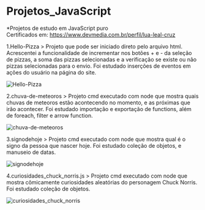 # Projetos_JavaScript
*Projetos de estudo em JavaScript puro                                                                                                                                             
Certificados em: https://www.devmedia.com.br/perfil/lua-leal-cruz

1.Hello-Pizza >
Projeto que pode ser iniciado direto pelo arquivo html. Acrescentei a funcionalidade de incrementar nos botões + e - da seleção de pizzas, a soma das pizzas selecionadas e a verificação se existe ou não pizzas selecionadas para o envio.
Foi estudado inserções de eventos em ações do usuário na página do site.

![Hello-Pizza](https://user-images.githubusercontent.com/55967893/124785012-dcb72300-df1c-11eb-9fe3-00bd2a3bb8a7.png)

2.chuva-de-meteoros > 
Projeto cmd executado com node que mostra quais chuvas de meteoros estão acontecendo no momento, e as próximas que irão acontecer.
Foi estudado importação e exportação de functions, além de foreach, filter e arrow function.

![chuva-de-meteoros](https://user-images.githubusercontent.com/55967893/124785111-f5273d80-df1c-11eb-947b-b992bdba2e0d.png)

3.signodehoje > 
Projeto cmd executado com node que mostra qual é o signo da pessoa que nascer hoje.
Foi estudado coleção de objetos, e manuseio de datas.

![signodehoje](https://user-images.githubusercontent.com/55967893/124785358-2b64bd00-df1d-11eb-8c14-cefc9a30a89d.png)

4.curiosidades_chuck_norris.js > 
Projeto cmd executado com node que mostra cômicamente curiosidades aleatórias do personagem Chuck Norris.
Foi estudado coleção de objetos.

![curiosidades_chuck_norris](https://user-images.githubusercontent.com/55967893/124785575-5a7b2e80-df1d-11eb-9f18-47eed346c390.png)
